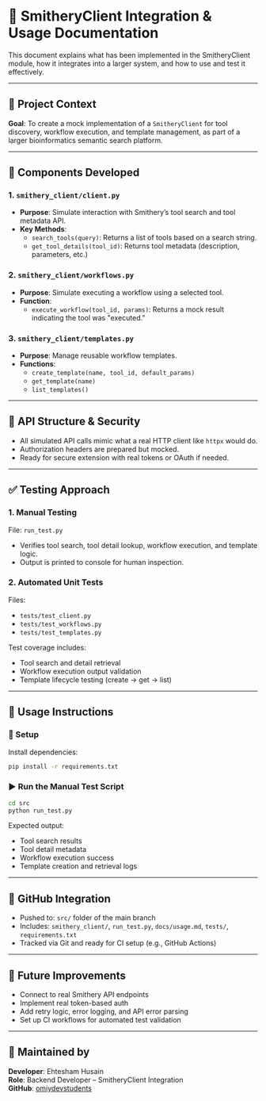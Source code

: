 # 🔗 SmitheryClient Integration & Usage Documentation

This document explains what has been implemented in the SmitheryClient module, how it integrates into a larger system, and how to use and test it effectively.

---

## 🧠 Project Context

**Goal**: To create a mock implementation of a `SmitheryClient` for tool discovery, workflow execution, and template management, as part of a larger bioinformatics semantic search platform.

---

## 🧩 Components Developed

### 1. `smithery_client/client.py`
- **Purpose**: Simulate interaction with Smithery’s tool search and tool metadata API.
- **Key Methods**:
  - `search_tools(query)`: Returns a list of tools based on a search string.
  - `get_tool_details(tool_id)`: Returns tool metadata (description, parameters, etc.)

### 2. `smithery_client/workflows.py`
- **Purpose**: Simulate executing a workflow using a selected tool.
- **Function**:
  - `execute_workflow(tool_id, params)`: Returns a mock result indicating the tool was "executed."

### 3. `smithery_client/templates.py`
- **Purpose**: Manage reusable workflow templates.
- **Functions**:
  - `create_template(name, tool_id, default_params)`
  - `get_template(name)`
  - `list_templates()`

---

## 🔐 API Structure & Security

- All simulated API calls mimic what a real HTTP client like `httpx` would do.
- Authorization headers are prepared but mocked.
- Ready for secure extension with real tokens or OAuth if needed.

---

## ✅ Testing Approach

### 1. Manual Testing
File: `run_test.py`
- Verifies tool search, tool detail lookup, workflow execution, and template logic.
- Output is printed to console for human inspection.

### 2. Automated Unit Tests
Files:
- `tests/test_client.py`
- `tests/test_workflows.py`
- `tests/test_templates.py`

Test coverage includes:
- Tool search and detail retrieval
- Workflow execution output validation
- Template lifecycle testing (create → get → list)

---

## 📘 Usage Instructions

### 🔧 Setup

Install dependencies:
```bash
pip install -r requirements.txt
```

### ▶️ Run the Manual Test Script

```bash
cd src
python run_test.py
```

Expected output:
- Tool search results
- Tool detail metadata
- Workflow execution success
- Template creation and retrieval logs

---

## 🔄 GitHub Integration

- Pushed to: `src/` folder of the main branch
- Includes: `smithery_client/`, `run_test.py`, `docs/usage.md`, `tests/`, `requirements.txt`
- Tracked via Git and ready for CI setup (e.g., GitHub Actions)

---

## 🏁 Future Improvements

- Connect to real Smithery API endpoints
- Implement real token-based auth
- Add retry logic, error logging, and API error parsing
- Set up CI workflows for automated test validation

---

## 👤 Maintained by
**Developer**: Ehtesham Husain  
**Role**: Backend Developer – SmitheryClient Integration  
**GitHub**: [omiydevstudents](https://github.com/omiydevstudents)